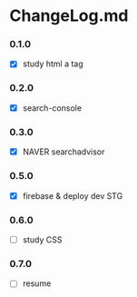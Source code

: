 # ChangeLog.md

### 0.1.0
- [x] study html a tag

### 0.2.0
- [x] search-console

### 0.3.0
- [x] NAVER searchadvisor

### 0.5.0
- [x] firebase & deploy dev STG

### 0.6.0
- [ ] study CSS

### 0.7.0
- [ ] resume


